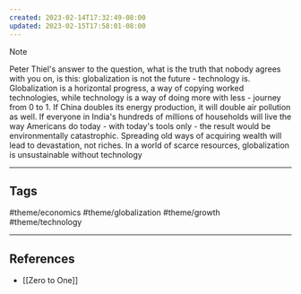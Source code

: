 ```yaml
---
created: 2023-02-14T17:32:49-08:00
updated: 2023-02-15T17:58:01-08:00
---
```


> [!NOTE]
> Peter Thiel's answer to the question, what is the truth that nobody agrees with you on, is this: globalization is not the future - technology is. Globalization is a horizontal progress, a way of copying worked technologies, while technology is a way of doing more with less - journey from 0 to 1. 
If China doubles its energy production, it will double air pollution as well. If everyone in India's hundreds of millions of households will live the way Americans do today - with today's tools only - the result would be environmentally catastrophic. Spreading old ways of acquiring wealth will lead to devastation, not riches. In a world of scarce resources, globalization is unsustainable without technology

---
## Tags
#theme/economics #theme/globalization #theme/growth #theme/technology

---
## References
- [[Zero to One]]